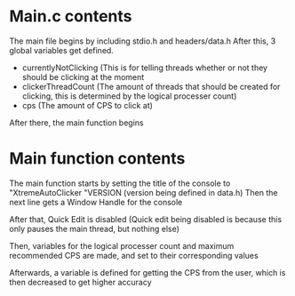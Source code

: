 # Main.c contents
The main file begins by including stdio.h and headers/data.h
After this, 3 global variables get defined.
- currentlyNotClicking  (This is for telling threads whether or not they should be clicking at the moment
- clickerThreadCount    (The amount of threads that should be created for clicking, this is determined by the logical processer count)
- cps                   (The amount of CPS to click at)

After there, the main function begins

# Main function contents
The main function starts by setting the title of the console to "XtremeAutoClicker "VERSION (version being defined in data.h)
Then the next line gets a Window Handle for the console

After that, Quick Edit is disabled (Quick edit being disabled is because this only pauses the main thread, but nothing else)

Then, variables for the logical processer count and maximum recommended CPS are made, and set to their corresponding values

Afterwards, a variable is defined for getting the CPS from the user, which is then decreased to get higher accuracy
